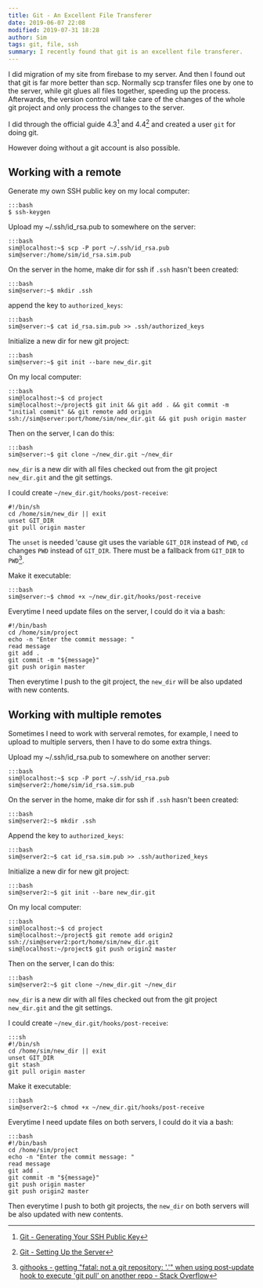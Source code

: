```yaml
---
title: Git - An Excellent File Transferer
date: 2019-06-07 22:08
modified: 2019-07-31 18:28
author: Sim
tags: git, file, ssh
summary: I recently found that git is an excellent file transferer.  
---
```


I did migration of my site from firebase to my server. And then I found out that git is far more better than scp. Normally scp transfer files one by one to the server, while git glues all files together, speeding up the process. Afterwards, the version control will take care of the changes of the whole git project and only process the changes to the server.  

I did through the official guide 4.3[^1] and 4.4[^2] and created a user `git` for doing git.  

However doing without a git account is also possible.  

## Working with a remote

Generate my own SSH public key on my local computer:

    :::bash
    $ ssh-keygen

Upload my ~/.ssh/id_rsa.pub to somewhere on the server:  

    :::bash
    sim@localhost:~$ scp -P port ~/.ssh/id_rsa.pub sim@server:/home/sim/id_rsa.sim.pub

On the server in the home, make dir for ssh if `.ssh` hasn't been created:  

    :::bash
    sim@server:~$ mkdir .ssh

append the key to `authorized_keys`:  

    :::bash
    sim@server:~$ cat id_rsa.sim.pub >> .ssh/authorized_keys

Initialize a new dir for new git project:  

    :::bash
    sim@server:~$ git init --bare new_dir.git

On my local computer:  

    :::bash
    sim@localhost:~$ cd project
    sim@localhost:~/project$ git init && git add . && git commit -m "initial commit" && git remote add origin ssh://sim@server:port/home/sim/new_dir.git && git push origin master

Then on the server, I can do this:  

    :::bash
    sim@server:~$ git clone ~/new_dir.git ~/new_dir

`new_dir` is a new dir with all files checked out from the git project `new_dir.git` and the git settings.  

I could create `~/new_dir.git/hooks/post-receive`:  

    #!/bin/sh
    cd /home/sim/new_dir || exit
    unset GIT_DIR
    git pull origin master

The `unset` is needed 'cause git uses the variable `GIT_DIR` instead of `PWD`, `cd` changes `PWD` instead of `GIT_DIR`. There must be a fallback from `GIT_DIR` to `PWD`[^3].

Make it executable:  

    :::bash
    sim@server:~$ chmod +x ~/new_dir.git/hooks/post-receive

Everytime I need update files on the server, I could do it via a bash:  

    #!/bin/bash
    cd /home/sim/project
    echo -n "Enter the commit message: "
    read message
    git add .
    git commit -m "${message}"
    git push origin master

Then everytime I push to the git project, the `new_dir` will be also updated with new contents.

## Working with multiple remotes

Sometimes I need to work with serveral remotes, for example, I need to upload to multiple servers, then I have to do some extra things.  

Upload my ~/.ssh/id_rsa.pub to somewhere on another server:  

    :::bash
    sim@localhost:~$ scp -P port ~/.ssh/id_rsa.pub sim@server2:/home/sim/id_rsa.sim.pub

On the server in the home, make dir for ssh if `.ssh` hasn't been created:  

    :::bash
    sim@server2:~$ mkdir .ssh

Append the key to `authorized_keys`:  

    :::bash
    sim@server2:~$ cat id_rsa.sim.pub >> .ssh/authorized_keys

Initialize a new dir for new git project:  

    :::bash
    sim@server2:~$ git init --bare new_dir.git

On my local computer:  

    :::bash
    sim@localhost:~$ cd project
    sim@localhost:~/project$ git remote add origin2 ssh://sim@server2:port/home/sim/new_dir.git
    sim@localhost:~/project$ git push origin2 master

Then on the server, I can do this:  

    :::bash
    sim@server2:~$ git clone ~/new_dir.git ~/new_dir

`new_dir` is a new dir with all files checked out from the git project `new_dir.git` and the git settings.  

I could create `~/new_dir.git/hooks/post-receive`:  

    :::sh
    #!/bin/sh
    cd /home/sim/new_dir || exit
    unset GIT_DIR
    git stash
    git pull origin master

Make it executable:  

    :::bash
    sim@server2:~$ chmod +x ~/new_dir.git/hooks/post-receive

Everytime I need update files on both servers, I could do it via a bash:  

    :::bash
    #!/bin/bash
    cd /home/sim/project
    echo -n "Enter the commit message: "
    read message
    git add .
    git commit -m "${message}"
    git push origin master
    git push origin2 master

Then everytime I push to both git projects, the `new_dir` on both servers will be also updated with new contents.  

[^1]: [Git - Generating Your SSH Public Key](https://git-scm.com/book/en/v2/Git-on-the-Server-Generating-Your-SSH-Public-Key)
[^2]: [Git - Setting Up the Server](https://git-scm.com/book/en/v2/Git-on-the-Server-Setting-Up-the-Server)
[^3]: [githooks - getting "fatal: not a git repository: '.'" when using post-update hook to execute 'git pull' on another repo - Stack Overflow](https://stackoverflow.com/a/4100577/9850945)
